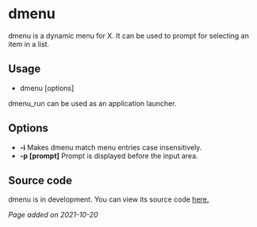 # dmenu
dmenu is a dynamic menu for X. It can be used to prompt for selecting an item in
a list.

## Usage
- dmenu [options]

dmenu_run can be used as an application launcher.

## Options
- **-i** Makes dmenu match menu entries case insensitively.
- **-p [prompt]** Prompt is displayed before the input area.

## Source code
dmenu is in development. You can view its source code
[here.](https://git.suckless.org/dmenu)

*Page added on 2021-10-20*

